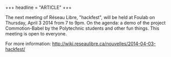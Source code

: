 +++
headline = "ARTICLE"
+++
  
The next meeting of Réseau Libre, "hackfest", will be held at Foulab on Thursday, April 3 2014 from 7 to 9pm. On the agenda: a demo of the project Commotion-Babel by the Polytechnic students and other fun things. This meeting is open to everyone.  
  
For more information: <http://wiki.reseaulibre.ca/nouvelles/2014-04-03-hackfest/>